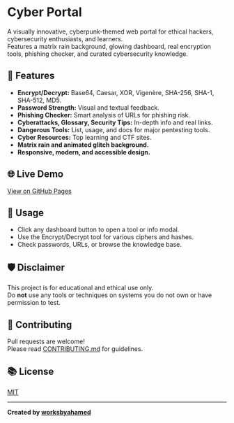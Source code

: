 # Cyber Portal

A visually innovative, cyberpunk-themed web portal for ethical hackers, cybersecurity enthusiasts, and learners.  
Features a matrix rain background, glowing dashboard, real encryption tools, phishing checker, and curated cybersecurity knowledge.

## 🚀 Features

- **Encrypt/Decrypt:** Base64, Caesar, XOR, Vigenère, SHA-256, SHA-1, SHA-512, MD5.
- **Password Strength:** Visual and textual feedback.
- **Phishing Checker:** Smart analysis of URLs for phishing risk.
- **Cyberattacks, Glossary, Security Tips:** In-depth info and real links.
- **Dangerous Tools:** List, usage, and docs for major pentesting tools.
- **Cyber Resources:** Top learning and CTF sites.
- **Matrix rain and animated glitch background.**
- **Responsive, modern, and accessible design.**

## 🌐 Live Demo

[View on GitHub Pages](https://worksbyahamed.github.io/ethical-hacking-portal/)

## 📄 Usage

- Click any dashboard button to open a tool or info modal.
- Use the Encrypt/Decrypt tool for various ciphers and hashes.
- Check passwords, URLs, or browse the knowledge base.

## 🛡️ Disclaimer

This project is for educational and ethical use only.  
Do **not** use any tools or techniques on systems you do not own or have permission to test.

## 🙌 Contributing

Pull requests are welcome!  
Please read [CONTRIBUTING.md](CONTRIBUTING.md) for guidelines.

## 📚 License

[MIT](LICENSE)

---

**Created by [worksbyahamed](https://github.com/worksbyahamed)**
